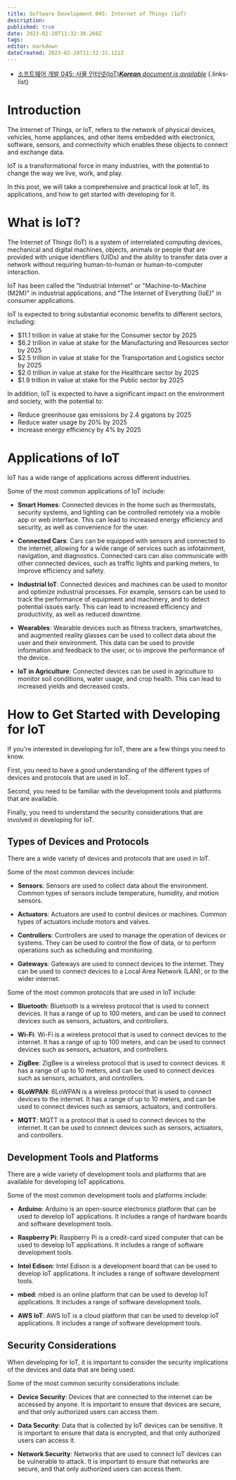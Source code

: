 ```yaml
---
title: Software Development 045: Internet of Things (IoT)
description: 
published: true
date: 2023-02-28T11:32:38.268Z
tags: 
editor: markdown
dateCreated: 2023-02-28T11:32:31.121Z
---
```


- [소프트웨어 개발 045: 사물 인터넷(IoT)***Korean** document is available*](/ko/Knowledge-base/Software-Development/Learning/software-development-045-internet-of-things-iot)
{.links-list}


# Introduction

The Internet of Things, or IoT, refers to the network of physical devices, vehicles, home appliances, and other items embedded with electronics, software, sensors, and connectivity which enables these objects to connect and exchange data.

IoT is a transformational force in many industries, with the potential to change the way we live, work, and play. 

In this post, we will take a comprehensive and practical look at IoT, its applications, and how to get started with developing for it.

# What is IoT?

The Internet of Things (IoT) is a system of interrelated computing devices, mechanical and digital machines, objects, animals or people that are provided with unique identifiers (UIDs) and the ability to transfer data over a network without requiring human-to-human or human-to-computer interaction.

IoT has been called the "Industrial Internet" or "Machine-to-Machine (M2M)" in industrial applications, and "The Internet of Everything (IoE)" in consumer applications.

IoT is expected to bring substantial economic benefits to different sectors, including:

- $11.1 trillion in value at stake for the Consumer sector by 2025
- $6.2 trillion in value at stake for the Manufacturing and Resources sector by 2025
- $2.5 trillion in value at stake for the Transportation and Logistics sector by 2025
- $2.0 trillion in value at stake for the Healthcare sector by 2025
- $1.9 trillion in value at stake for the Public sector by 2025

In addition, IoT is expected to have a significant impact on the environment and society, with the potential to:

- Reduce greenhouse gas emissions by 2.4 gigatons by 2025
- Reduce water usage by 20% by 2025
- Increase energy efficiency by 4% by 2025

# Applications of IoT

IoT has a wide range of applications across different industries. 

Some of the most common applications of IoT include:

- **Smart Homes**: Connected devices in the home such as thermostats, security systems, and lighting can be controlled remotely via a mobile app or web interface. This can lead to increased energy efficiency and security, as well as convenience for the user.

- **Connected Cars**: Cars can be equipped with sensors and connected to the internet, allowing for a wide range of services such as infotainment, navigation, and diagnostics. Connected cars can also communicate with other connected devices, such as traffic lights and parking meters, to improve efficiency and safety.

- **Industrial IoT**: Connected devices and machines can be used to monitor and optimize industrial processes. For example, sensors can be used to track the performance of equipment and machinery, and to detect potential issues early. This can lead to increased efficiency and productivity, as well as reduced downtime.

- **Wearables**: Wearable devices such as fitness trackers, smartwatches, and augmented reality glasses can be used to collect data about the user and their environment. This data can be used to provide information and feedback to the user, or to improve the performance of the device.

- **IoT in Agriculture**: Connected devices can be used in agriculture to monitor soil conditions, water usage, and crop health. This can lead to increased yields and decreased costs.

# How to Get Started with Developing for IoT

If you're interested in developing for IoT, there are a few things you need to know. 

First, you need to have a good understanding of the different types of devices and protocols that are used in IoT. 

Second, you need to be familiar with the development tools and platforms that are available. 

Finally, you need to understand the security considerations that are involved in developing for IoT.

## Types of Devices and Protocols

There are a wide variety of devices and protocols that are used in IoT. 

Some of the most common devices include:

- **Sensors**: Sensors are used to collect data about the environment. Common types of sensors include temperature, humidity, and motion sensors.

- **Actuators**: Actuators are used to control devices or machines. Common types of actuators include motors and valves.

- **Controllers**: Controllers are used to manage the operation of devices or systems. They can be used to control the flow of data, or to perform operations such as scheduling and monitoring.

- **Gateways**: Gateways are used to connect devices to the internet. They can be used to connect devices to a Local Area Network (LAN), or to the wider internet.

Some of the most common protocols that are used in IoT include:

- **Bluetooth**: Bluetooth is a wireless protocol that is used to connect devices. It has a range of up to 100 meters, and can be used to connect devices such as sensors, actuators, and controllers.

- **Wi-Fi**: Wi-Fi is a wireless protocol that is used to connect devices to the internet. It has a range of up to 100 meters, and can be used to connect devices such as sensors, actuators, and controllers.

- **ZigBee**: ZigBee is a wireless protocol that is used to connect devices. It has a range of up to 10 meters, and can be used to connect devices such as sensors, actuators, and controllers.

- **6LoWPAN**: 6LoWPAN is a wireless protocol that is used to connect devices to the internet. It has a range of up to 10 meters, and can be used to connect devices such as sensors, actuators, and controllers.

- **MQTT**: MQTT is a protocol that is used to connect devices to the internet. It can be used to connect devices such as sensors, actuators, and controllers.

## Development Tools and Platforms

There are a wide variety of development tools and platforms that are available for developing IoT applications. 

Some of the most common development tools and platforms include:

- **Arduino**: Arduino is an open-source electronics platform that can be used to develop IoT applications. It includes a range of hardware boards and software development tools.

- **Raspberry Pi**: Raspberry Pi is a credit-card sized computer that can be used to develop IoT applications. It includes a range of software development tools.

- **Intel Edison**: Intel Edison is a development board that can be used to develop IoT applications. It includes a range of software development tools.

- **mbed**: mbed is an online platform that can be used to develop IoT applications. It includes a range of software development tools.

- **AWS IoT**: AWS IoT is a cloud platform that can be used to develop IoT applications. It includes a range of software development tools.

## Security Considerations

When developing for IoT, it is important to consider the security implications of the devices and data that are being used. 

Some of the most common security considerations include:

- **Device Security**: Devices that are connected to the internet can be accessed by anyone. It is important to ensure that devices are secure, and that only authorized users can access them.

- **Data Security**: Data that is collected by IoT devices can be sensitive. It is important to ensure that data is encrypted, and that only authorized users can access it.

- **Network Security**: Networks that are used to connect IoT devices can be vulnerable to attack. It is important to ensure that networks are secure, and that only authorized users can access them.